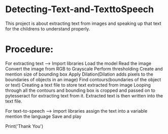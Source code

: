 # Detecting-Text-and-TexttoSpeech
This project is about extracting text from images and speaking up that text for the childrens to understand properly. 

# Procedure:

For extracting text -->
Import libraries
Load the model
Read the image
Convert the image from RGB to Grayscale
Perform thresholding
Create and mention size of bounding box
Apply Dilation(Dilation adds pixels to the boundaries of objects in an image)
Find contours(boundaries of the object or text)
Creating a text file to store text extracted from image
Looping through all the contours and bounding box is cropped and passed on to pytesseract for extracting text from it. Extracted text is then written into the text file.

For text-to-speech -->
import libraries
assign the text into a variable
mention the language
Save and play

Print('Thank You')


